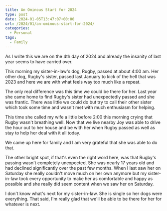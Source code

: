 ```yaml
---
title: An Ominous Start for 2024
type: post
date: 2024-01-05T13:47:07+00:00
url: /2024/01/an-ominous-start-for-2024/
categories:
  - Personal
tags:
  - Family
---
```


As I write this we are on the 4th day of 2024 and already the insanity of last year seems to have carried over.

This morning my sister-in-law's dog, Rugby, passed at about 4:00 am. Her other dog, Rugby's sister, passed last January to kick of the hell that was 2023 and here we are with what feels way too much like a repeat.

The only real difference was this time we could be there for her. Last year she came home to find Rugby's sister had unexpectedly passed and she was frantic. There was little we could do but try to call their other sister which took some time and wasn't met with much enthusiasm for helping.

This time she called my wife a little before 2:00 this morning crying that Rugby wasn't breathing well. Now that we live nearby Joy was able to drive the hour out to her house and be with her when Rugby passed as well as stay to help her deal with it all today.

We came up here for family and I am very grateful that she was able to do that.

The other bright spot, if that's even the right word here, was that Rugby's passing wasn't completely unexpected. She was nearly 17 years old and had declined significantly over the past few months. When I last saw her on Saturday she really couldn't move much on her own anymore but my sister-in-law took every opportunity to make her as comfortable and happy as possible and she really did seem content when we saw her on Saturday.

I don't know what's next for my sister-in-law. She is single so her dogs were everything. That said, I'm really glad that we'll be able to be there for her for whatever is next.